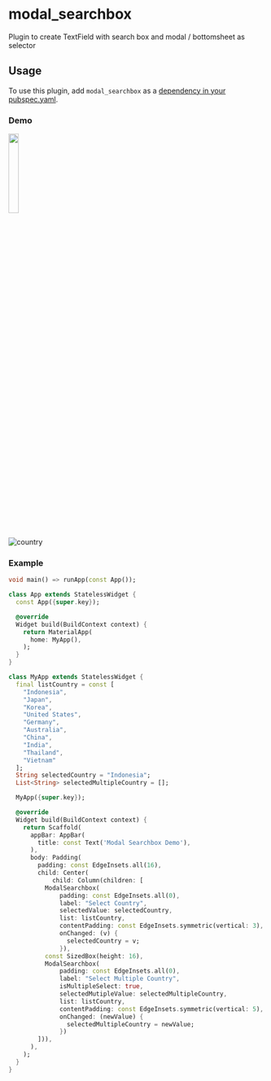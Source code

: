 # modal_searchbox
Plugin to create TextField with search box and modal / bottomsheet as selector

## Usage
To use this plugin, add ```modal_searchbox``` as a [dependency in your pubspec.yaml](https://flutter.io/platform-plugins/).

### Demo
<img src="https://user-images.githubusercontent.com/40958185/205479424-037a6aac-4c52-4047-b4cf-c85706548ff4.gif" width=20% height=20% />

![country](https://user-images.githubusercontent.com/40958185/205479437-72917ced-5193-4cb3-a937-a08e6a0cabda.gif)

### Example
```dart
void main() => runApp(const App());

class App extends StatelessWidget {
  const App({super.key});

  @override
  Widget build(BuildContext context) {
    return MaterialApp(
      home: MyApp(),
    );
  }
}

class MyApp extends StatelessWidget {
  final listCountry = const [
    "Indonesia",
    "Japan",
    "Korea",
    "United States",
    "Germany",
    "Australia",
    "China",
    "India",
    "Thailand",
    "Vietnam"
  ];
  String selectedCountry = "Indonesia";
  List<String> selectedMultipleCountry = [];

  MyApp({super.key});

  @override
  Widget build(BuildContext context) {
    return Scaffold(
      appBar: AppBar(
        title: const Text('Modal Searchbox Demo'),
      ),
      body: Padding(
        padding: const EdgeInsets.all(16),
        child: Center(
            child: Column(children: [
          ModalSearchbox(
              padding: const EdgeInsets.all(0),
              label: "Select Country",
              selectedValue: selectedCountry,
              list: listCountry,
              contentPadding: const EdgeInsets.symmetric(vertical: 3),
              onChanged: (v) {
                selectedCountry = v;
              }),
          const SizedBox(height: 16),
          ModalSearchbox(
              padding: const EdgeInsets.all(0),
              label: "Select Multiple Country",
              isMultipleSelect: true,
              selectedMutipleValue: selectedMultipleCountry,
              list: listCountry,
              contentPadding: const EdgeInsets.symmetric(vertical: 5),
              onChanged: (newValue) {
                selectedMultipleCountry = newValue;
              })
        ])),
      ),
    );
  }
}

```
